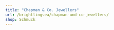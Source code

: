 ```yaml
---
title: "Chapman & Co. Jewellers"
url: /brightlingsea/chapman-und-co-jewellers/
shop: Schmuck
---
```

